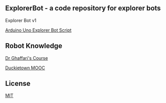 ## ExplorerBot - a code repository for explorer bots

Explorer Bot v1

[Arduino Uno Explorer Bot Script](https://github.com/AnchorageBot/ExplorerBotProjects/blob/main/Uno_obstacleBot.ino)

## Robot Knowledge

[Dr Ghaffari's Course](https://github.com/UMich-CURLY-teaching/UMich-ROB-530-public)

[Duckietown MOOC](https://www.duckietown.org/mooc)

## License
   
[MIT](https://choosealicense.com/licenses/mit/)

